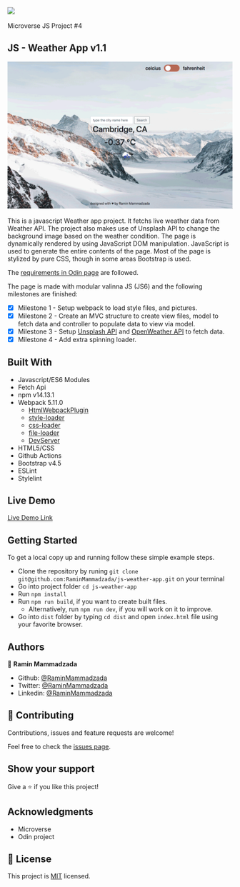 ![](https://img.shields.io/badge/Microverse-blueviolet)

Microverse JS Project #4

## JS - Weather App v1.1

![screenshot](./docs/images/screenshot.gif)

This is a javascript Weather app project. It fetchs live weather data from Weather API. The project also makes use of Unsplash API to change the background image based on the weather condition. The page is dynamically rendered by using JavaScript DOM manipulation. JavaScript is used to generate the entire contents of the page. Most of the page is stylized by pure CSS, though in some areas Bootstrap is used.

The [requirements in Odin page](https://www.theodinproject.com/courses/javascript/lessons/weather-app) are followed.

The page is made with modular valinna JS (JS6) and the following milestones are finished:

- [x] Milestone 1 - Setup webpack to load style files, and pictures.
- [x] Milestone 2 - Create an MVC structure to create view files, model to fetch data and controller to populate data to view via model.
- [x] Milestone 3 - Setup [Unsplash API](https://unsplash.com/developers) and [OpenWeather API](https://openweathermap.org/api) to fetch data.
- [x] Milestone 4 - Add extra spinning loader.

## Built With

- Javascript/ES6 Modules
- Fetch Api
- npm v14.13.1
- Webpack 5.11.0
  - [HtmlWebpackPlugin](https://webpack.js.org/plugins/html-webpack-plugin/)
  - [style-loader](https://webpack.js.org/loaders/style-loader/#root)
  - [css-loader](https://webpack.js.org/loaders/css-loader/#root)
  - [file-loader](https://webpack.js.org/loaders/file-loader/#root)
  - [DevServer](https://webpack.js.org/configuration/dev-server/)
- HTML5/CSS
- Github Actions
- Bootstrap v4.5
- ESLint
- Stylelint

## Live Demo

[Live Demo Link](https://raminmammadzada.github.io/js-weather-app/)

## Getting Started

To get a local copy up and running follow these simple example steps.

- Clone the repository by runing `git clone git@github.com:RaminMammadzada/js-weather-app.git` on your terminal
- Go into project folder `cd js-weather-app`
- Run `npm install`
- Run `npm run build`, if you want to create built files.
  - Alternatively, run `npm run dev`, if you will work on it to improve.
- Go into `dist` folder by typing `cd dist` and open `index.html` file using your favorite browser.

## Authors

👤 **Ramin Mammadzada**

- Github: [@RaminMammadzada](https://github.com/RaminMammadzada)
- Twitter: [@RaminMammadzada](https://twitter.com/RaminMammadzada)
- Linkedin: [@RaminMammadzada](https://www.linkedin.com/in/raminmammadzada)

## 🤝 Contributing

Contributions, issues and feature requests are welcome!

Feel free to check the [issues page](issues/).

## Show your support

Give a ⭐️ if you like this project!

## Acknowledgments

- Microverse
- Odin project

## 📝 License

This project is [MIT](lic.url) licensed.

